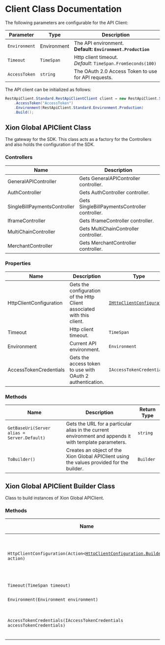 
# Client Class Documentation

The following parameters are configurable for the API Client:

| Parameter | Type | Description |
|  --- | --- | --- |
| `Environment` | Environment | The API environment. <br> **Default: `Environment.Production`** |
| `Timeout` | `TimeSpan` | Http client timeout.<br>*Default*: `TimeSpan.FromSeconds(100)` |
| `AccessToken` | `string` | The OAuth 2.0 Access Token to use for API requests. |

The API client can be initialized as follows:

```csharp
RestApiClient.Standard.RestApiClientClient client = new RestApiClient.Standard.RestApiClientClient.Builder()
    .AccessToken("AccessToken")
    .Environment(RestApiClient.Standard.Environment.Production)
    .Build();
```

## Xion Global APIClient Class

The gateway for the SDK. This class acts as a factory for the Controllers and also holds the configuration of the SDK.

### Controllers

| Name | Description |
|  --- | --- |
| GeneralAPIController | Gets GeneralAPIController controller. |
| AuthController | Gets AuthController controller. |
| SingleBillPaymentsController | Gets SingleBillPaymentsController controller. |
| IframeController | Gets IframeController controller. |
| MultiChainController | Gets MultiChainController controller. |
| MerchantController | Gets MerchantController controller. |

### Properties

| Name | Description | Type |
|  --- | --- | --- |
| HttpClientConfiguration | Gets the configuration of the Http Client associated with this client. | [`IHttpClientConfiguration`](http-client-configuration.md) |
| Timeout | Http client timeout. | `TimeSpan` |
| Environment | Current API environment. | `Environment` |
| AccessTokenCredentials | Gets the access token to use with OAuth 2 authentication. | `IAccessTokenCredentials` |

### Methods

| Name | Description | Return Type |
|  --- | --- | --- |
| `GetBaseUri(Server alias = Server.Default)` | Gets the URL for a particular alias in the current environment and appends it with template parameters. | `string` |
| `ToBuilder()` | Creates an object of the Xion Global APIClient using the values provided for the builder. | `Builder` |

## Xion Global APIClient Builder Class

Class to build instances of Xion Global APIClient.

### Methods

| Name | Description | Return Type |
|  --- | --- | --- |
| `HttpClientConfiguration(Action<`[`HttpClientConfiguration.Builder`](http-client-configuration-builder.md)`> action)` | Gets the configuration of the Http Client associated with this client. | `Builder` |
| `Timeout(TimeSpan timeout)` | Http client timeout. | `Builder` |
| `Environment(Environment environment)` | Current API environment. | `Builder` |
| `AccessTokenCredentials(IAccessTokenCredentials accessTokenCredentials)` | Gets the access token to use with OAuth 2 authentication. | `Builder` |

